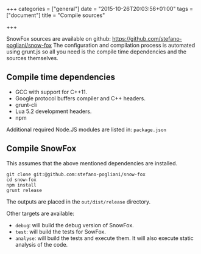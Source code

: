 +++
categories = ["general"]
date = "2015-10-26T20:03:56+01:00"
tags = ["document"]
title = "Compile sources"

+++

SnowFox sources are available on github: https://github.com/stefano-pogliani/snow-fox
The configuration and compilation process is automated using grunt.js so
all you need is the compile time dependencies and the sources themselves.


Compile time dependencies
-------------------------
  * GCC with support for C++11.
  * Google protocol buffers compiler and C++ headers.
  * grunt-cli
  * Lua 5.2 development headers.
  * npm

Additional required Node.JS modules are listed in: `package.json`


Compile SnowFox
---------------
This assumes that the above mentioned dependencies are installed.

    git clone git:@github.com:stefano-pogliani/snow-fox
    cd snow-fox
    npm install
    grunt release

The outputs are placed in the `out/dist/release` directory.

Other targets are available:
  * `debug`: will build the debug version of SnowFox.
  * `test`: will build the tests for SowFox.
  * `analyse`: will build the tests and execute them.
               It will also execute static analysis of the code.
